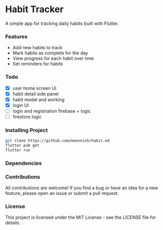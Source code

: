 # Habit Tracker
A simple app for tracking daily habits built with Flutter.

### Features
- Add new habits to track
- Mark habits as complete for the day
- View progress for each habit over time
- Set reminders for habits

### Todo
- [x] user home screen UI
- [x] habit detail side panel
- [x] habit model and working
- [x] login UI
- [ ] login and registration firebase + logic
- [ ] firestore logic

### Installing Project
```sh
git clone https://github.com/mannnish/habit.ed
flutter pub get
flutter run
```

### Dependencies


### Contributions
All contributions are welcome! If you find a bug or have an idea for a new feature, please open an issue or submit a pull request.

### License
This project is licensed under the MIT License - see the LICENSE file for details.